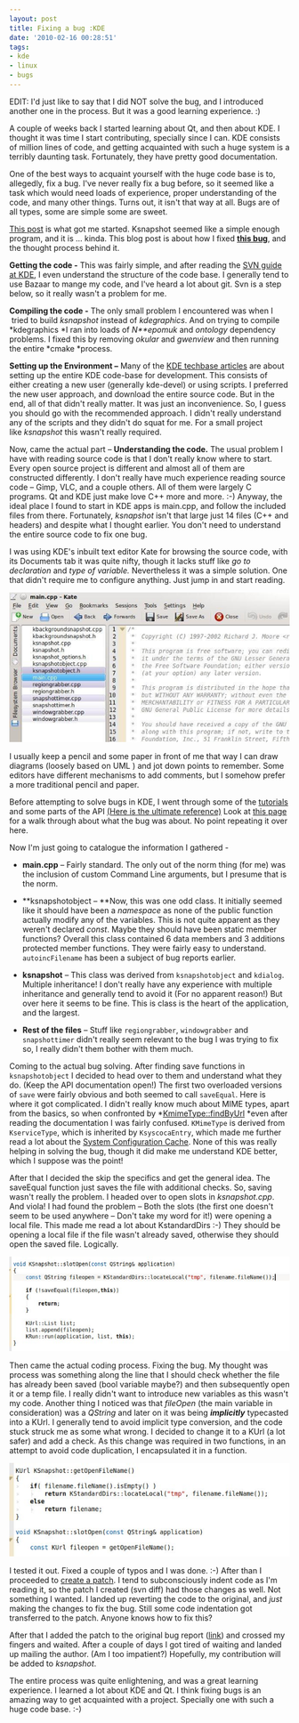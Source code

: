 ```yaml
---
layout: post
title: Fixing a bug :KDE
date: '2010-02-16 00:28:51'
tags:
- kde
- linux
- bugs
---
```


EDIT: I'd just like to say that I did NOT solve the bug, and I introduced another one in the process. But it was a good learning experience. :)

A couple of weeks back I started learning about Qt, and then about KDE. I thought it was time I start contributing, specially since I can. KDE consists of million lines of code, and getting acquainted with such a huge system is a terribly daunting task. Fortunately, they have pretty good documentation.

One of the best ways to acquaint yourself with the huge code base is to, allegedly, fix a bug. I've never really fix a bug before, so it seemed like a task which would need loads of experience, proper understanding of the code, and many other things. Turns out, it isn't that way at all. Bugs are of all types, some are simple some are sweet.

[This post](http://forum.kde.org/viewtopic.php?f=76&amp;t=16626&amp;start=0) is what got me started. Ksnapshot seemed like a simple enough program, and it is ... kinda. This blog post is about how I fixed [**this bug**](https://bugs.kde.org/show_bug.cgi?id=204628), and the thought process behind it.

**Getting the code -** This was fairly simple, and after reading the [SVN guide at KDE](http://techbase.kde.org/Getting_Started/Sources/Using_Subversion_with_KDE), I even understand the structure of the code base. I generally tend to use Bazaar to mange my code, and I've heard a lot about git. Svn is a step below, so it really wasn't a problem for me.

**Compiling the code -** The only small problem I encountered was when I  tried to build *ksnapshot* instead of *kdegraphics*. And on trying to compile *kdegraphics *I ran into loads of *N**epomuk* and *ontology* dependency problems. I fixed this by removing *okular* and *gwenview* and then running the entire *cmake *process.

**Setting up the Environment –** Many of the [KDE techbase articles](http://techbase.kde.org/Getting_Started/Sources/Using_Subversion_with_KDE) are about setting up the entire KDE code-base for development. This consists of either creating a new user (generally kde-devel) or using scripts. I preferred the new user approach, and download the entire source code. But in the end, all of that didn't really matter. It was just an inconvenience. So, I guess you should go with the recommended approach. I didn't really understand any of the scripts and they didn't do squat for me. For a small project like *ksnapshot* this wasn't really required. 

Now, came the actual part – **Understanding the code.** The usual problem I have with reading source code is that I don't really know where to start. Every open source project is different and almost all of them are constructed differently. I don't really have much experience reading source code – Gimp, VLC, and a couple others. All of them were largely C programs. Qt and KDE just make love C++ more and more. :-) Anyway, the ideal place I found to start in KDE apps is main.cpp, and follow the included files from there. Fortunately, *ksnapshot* isn't that large just 14 files (C++ and headers) and despite what I thought earlier. You don't need to understand the entire source code to fix one bug.

I was using KDE's inbuilt text editor Kate for browsing the source code, with its Documents tab it was quite nifty, though it lacks stuff like *go to declaration* and *type of variable.* Nevertheless it was a simple solution. One that didn't require me to configure anything. Just jump in and start reading.

![kate](/blog/images/2010/02/16/kate1.jpeg)

I usually keep a pencil and some paper in front of me that way I can draw diagrams (loosely based on UML ) and jot down points to remember. Some editors have different mechanisms to add comments, but I somehow prefer a more traditional pencil and paper.

Before attempting to solve bugs in KDE, I went through some of the [tutorials](http://techbase.kde.org/Development/Tutorials) and some parts of the API <a href="http://api.kde.org/">(Here is the ultimate reference)</a> Look at <a href="https://bugs.kde.org/show_bug.cgi?id=204628">this page</a> for a walk through about what the bug was about. No point repeating it over here.

Now I'm just going to catalogue the information I gathered -
* **main.cpp** – Fairly standard. The only out of the norm thing (for me) was the 	inclusion of custom Command Line arguments, but I presume that is 	the norm.

* **ksnapshotobject – **Now, this was one odd class. It initially seemed like it should have been a *namespace* as none of the public function actually modify any of 	the variables. This is not quite apparent as they weren't declared *const*. Maybe they should have been static member functions? Overall 	this class contained 6 data members and 3 additions protected member 	functions. They were fairly easy to understand. `autoincFilename` has been a subject of bug reports earlier.

* **ksnapshot** – This class was derived from `ksnapshotobject` and 	`kdialog`. Multiple inheritance! I don't really have any experience with multiple inheritance and generally tend to avoid it (For no apparent reason!) But over here it seems to be fine. This is class is the heart of the application, and the largest.

* **Rest of the files** – Stuff like `regiongrabber`, `windowgrabber` and `snapshottimer` didn't really seem relevant to the bug I was trying 	to fix so, I really didn't them bother with them much.

Coming to the actual bug solving. After finding save functions in `ksnapshotobject` I decided to head over to them and understand what they do. (Keep the API documentation open!) The first two overloaded versions of `save` were fairly obvious and both seemed to call `saveEqual`. Here is where it got complicated. I didn't really know much about MIME types, apart from the basics, so when confronted by *<a href="http://api.kde.org/4.x-api/kdelibs-apidocs/kdecore/html/classKMimeType.html#a98fc76604e462c4209ff96270977116a">KmimeType::findByUrl</a> *even after reading the documentation I was fairly confused. `KMimeType` is derived from `KserviceType`, which is inherited by `KsyscocaEntry`, which made me further read a lot about the <a href="http://techbase.kde.org/Development/Architecture/KDE3/System_Configuration_Cache">System Configuration Cache</a>. None of this was really helping in solving the bug, though it did make me understand KDE 
better, which I suppose was the point!

After that I decided the skip the specifics and get the general idea. The saveEqual function just saves the file with additional checks. So, saving wasn't really the problem. I headed over to open slots in *ksnapshot.cpp*. And viola! I had found the problem – Both the slots (the first one doesn't seem to be used anywhere – Don't take my word for it!) were opening a local file. This made me read a lot about KstandardDirs :-)  They should be opening a local file if the file wasn't already saved, otherwise they should open the saved file. Logically.

![orig code](/blog/images/2010/02/16/orig-code.jpeg)

Then came the actual coding process. Fixing the bug. My thought was process was something along the line that I should check whether the file has already been saved (bool variable maybe?) and then subsequently open it or a temp file. I really didn't want to introduce new variables as this wasn't my code. Another thing I noticed was that *fileOpen* (the main variable in consideration) was a *QString* and later on it was being ***implicitly*** typecasted into a KUrl. I generally tend to avoid implicit type conversion, and the code stuck struck me as some what wrong. I decided to change it to a KUrl (a lot safer) and add a check. As this change was required in two functions, in an attempt to avoid code duplication, I encapsulated it in a function.

![code change](/blog/images/2010/02/16/code-change.jpeg)

I tested it out. Fixed a couple of typos and I was done. :-) After than I proceeded to <a href="http://techbase.kde.org/Contribute/Send_Patches">create a patch</a>. I tend to subconsciously indent code as I'm reading it, so the patch I created (svn diff) had those changes as well. Not something I wanted. I landed up reverting the code to the original, and *just* making the changes to fix the bug. Still some code indentation got transferred to the patch. Anyone knows how to fix this?

After that I added the patch to the original bug report ([link](https://bugs.kde.org/show_bug.cgi?id=204628)) and crossed my fingers and waited. After a couple of days I got tired of waiting and landed up mailing the author. (Am I too impatient?) Hopefully, my contribution will be added to *ksnapshot*.

The entire process was quite enlightening, and was a great learning experience. I learned a lot about KDE and Qt. I think fixing bugs is an amazing way to get acquainted with a project. Specially one with such a huge code base. :-)
